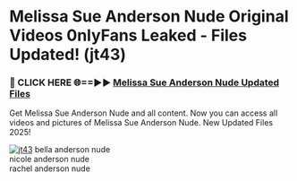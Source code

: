 # Melissa Sue Anderson Nude Original Videos 0nlyFans Leaked - Files Updated! (jt43)

<h3>🔴 CLICK HERE 🌐==►► <a href="https://tinyurl.com/yrmya6cz" rel="nofollow">Melissa Sue Anderson Nude Updated Files</a></h3>

Get Melissa Sue Anderson Nude and all content. Now you can access all videos and pictures of Melissa Sue Anderson Nude. New Updated Files 2025!

[![jt43](https://i.imgur.com/FMdXYCs.gif)](https://tinyurl.com/yrmya6cz)
bella anderson nude<br>
nicole anderson nude<br>
rachel anderson nude